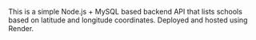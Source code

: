 This is a simple Node.js + MySQL based backend API that lists schools based on latitude and longitude coordinates.
Deployed and hosted using Render.

